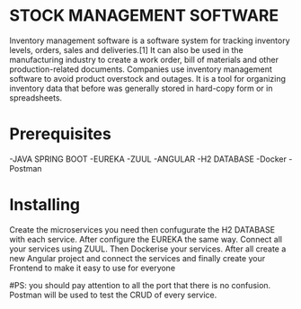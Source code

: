 # STOCK MANAGEMENT SOFTWARE
Inventory management software is a software system for tracking inventory levels, orders, sales and deliveries.[1] It can also be used in the manufacturing industry to create a work order, bill of materials and other production-related documents. Companies use inventory management software to avoid product overstock and outages. It is a tool for organizing inventory data that before was generally stored in hard-copy form or in spreadsheets.

# Prerequisites

-JAVA SPRING BOOT
-EUREKA
-ZUUL
-ANGULAR
-H2 DATABASE
-Docker
-Postman

# Installing

Create the microservices you need then confugurate the H2 DATABASE with each service. After configure the EUREKA the same way. Connect all your services using ZUUL. Then Dockerise your services. 
After all create a new Angular project and connect the services and finally create your Frontend to make it easy to use for everyone




#PS: you should pay attention to all the port that there is no confusion. Postman will be used to test the CRUD of every service.

